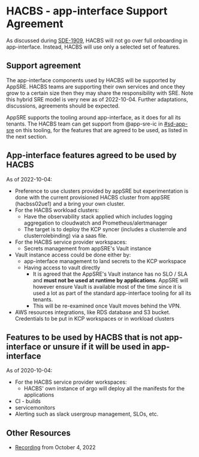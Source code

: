 # HACBS - app-interface Support Agreement

As discussed during [SDE-1909](https://issues.redhat.com/browse/SDE-1909), HACBS will not go over full onboarding in app-interface. Instead, HACBS will use only a selected set of features.

## Support agreement

The app-interface components used by HACBS will be supported by AppSRE. HACBS teams are supporting their own services and once they grow to a certain size then they may share the responsibility with SRE. Note this hybrid SRE model is very new as of 2022-10-04. Further adaptations, discussions, agreements should be expected.

AppSRE supports the tooling around app-interface, as it does for all its tenants.
The HACBS team can get support from @app-sre-ic in [#sd-app-sre](https://coreos.slack.com/archives/CCRND57FW) on this tooling, for the features that are agreed to be used, as listed in the next section. 

## App-interface features agreed to be used by HACBS

As of 2022-10-04:
* Preference to use clusters provided by appSRE but experimentation is done with the current provisioned HACBS cluster from appSRE (hacbss02ue1) and a bring your own cluster.
* For the HACBS workload clusters:
  * Have the observability stack applied which includes logging aggregation to cloudwatch and Prometheus/alertmanager
  * The target is to deploy the KCP syncer (includes a clusterrole and clusterrolebinding) via a saas file.
* For the HACBS service provider workspaces:
  * Secrets management from appSRE's Vault instance
* Vault instance access could be done either by:
  * app-interface management to land secrets to the KCP workspace
  * Having access to vault directly
      * It is agreed that the AppSRE's Vault instance has no SLO / SLA and **must not be used at runtime by applications**. AppSRE will however ensure Vault is available most of the time since it is used a lot as part of the standard app-interface tooling for all its tenants.
      * This will be re-examined once Vault moves behind the VPN.
* AWS resources integrations, like RDS database and S3 bucket. Credentials to be put in KCP workspaces or in workload clusters

## Features to be used by HACBS that is not app-interface or unsure if it will be used in app-interface

As of 2020-10-04:
* For the HACBS service provider workspaces:
  * HACBS' own instance of argo will deploy all the manifests for the applications
* CI - builds
* servicemonitors
* Alerting such as slack usergroup management, SLOs, etc.

## Other Resources

* [Recording](https://drive.google.com/file/d/1WpyX05WNji3aFiO7rchR6sVENcbM1Ct-/view) from October 4, 2022

